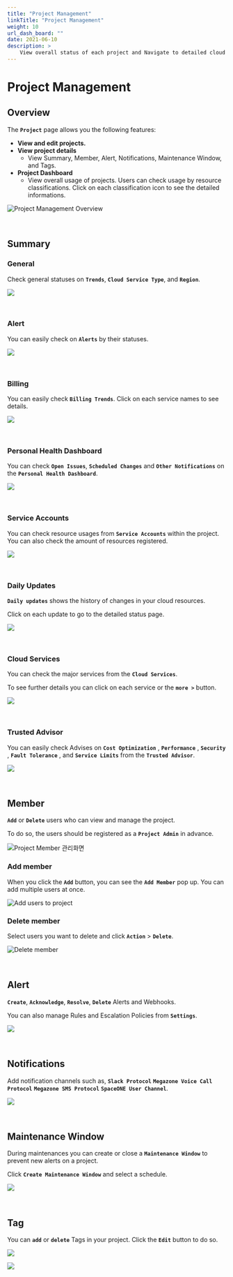 ```yaml
---
title: "Project Management"
linkTitle: "Project Management"
weight: 10
url_dash_board: "" 
date: 2021-06-10
description: >
    View overall status of each project and Navigate to detailed cloud resources.
---
```


# Project Management

## Overview 

The **`Project`** page allows you the following features:

* **View and edit projects.** 
* **View project details** 
    * View Summary, Member, Alert, Notifications, Maintenance Window, and Tags.
* **Project Dashboard** 
    * View overall usage of projects.
    Users can check usage by resource classifications. Click on each classification icon to see the detailed informations.


![Project Management Overview](/docs/guides/user_guide/project/project_management_img/pm_01.png)

<br>

## Summary

### General

Check general statuses on **`Trends`**, **`Cloud Service Type`**, and **`Region`**.

![](/docs/guides/user_guide/project/project_management_img/pm_03.png)

<br>

### Alert

You can easily check on **`Alerts`** by their statuses. 

![](/docs/guides/user_guide/project/project_management_img/pm_10.png)

<br>

### Billing

You can easily check **`Billing Trends`**. Click on each service names to see details.

![](/docs/guides/user_guide/project/project_management_img/pm_09.png)

<br>

### Personal Health Dashboard

You can check **`Open Issues`**, **`Scheduled Changes`** and **`Other Notifications`** on the **`Personal Health Dashboard`**.

![](/docs/guides/user_guide/project/project_management_img/pm_04.png)

<br>

### Service Accounts

You can check resource usages from **`Service Accounts`** within the project. You can also check the amount of resources registered.

![](/docs/guides/user_guide/project/project_management_img/pm_05.png)

<br>

### Daily Updates

**`Daily updates`** shows the history of changes in your cloud resources. 

Click on each update to go to the detailed status page.

![](/docs/guides/user_guide/project/project_management_img/pm_06.png)

<br>

### Cloud Services

You can check the major services from the **`Cloud Services`**. 

To see further details you can click on each service or the **`more >`** button.

![](/docs/guides/user_guide/project/project_management_img/pm_07.png)

<br>

### Trusted Advisor

You can easily check Advises on **`Cost Optimization`** , **`Performance`** , **`Security`** , **`Fault Tolerance`** , and **`Service Limits`** from the **`Trusted Advisor`**.

![](/docs/guides/user_guide/project/project_management_img/pm_08.png)

<br>

## Member

**`Add`** or **`Delete`** users who can view and manage the project. 

To do so, the users should be registered as a **`Project Admin`** in advance.

![Project Member &#xAD00;&#xB9AC;&#xD654;&#xBA74;](/docs/guides/user_guide/project/project_management_img/pm_11.png)

### Add member

When you click the **`Add`** button, you can see the **`Add Member`** pop up. You can add multiple users at once.

![Add users to project](/docs/guides/user_guide/project/project_management_img/pm_12.png)

### Delete member

Select users you want to delete and click **`Action`** > **`Delete`**.

![Delete member](/docs/guides/user_guide/project/project_management_img/pm_13.png)

<br>

## Alert

**`Create`**, **`Acknowledge`**, **`Resolve`**, **`Delete`** Alerts and Webhooks. 

You can also manage Rules and Escalation Policies from **`Settings`**.

![](/docs/guides/user_guide/project/project_management_img/pm_14.png)

<br>

## Notifications

Add notification channels such as, **`Slack Protocol`** **`Megazone Voice Call Protocol`** **`Megazone SMS Protocol`** **`SpaceONE User Channel`**.

![](/docs/guides/user_guide/project/project_management_img/pm_15.png)

<br>

## Maintenance Window

During maintenances you can create or close a **`Maintenance Window`** to prevent new alerts on a project. 

Click **`Create Maintenance Window`** and select a schedule.

![](/docs/guides/user_guide/project/project_management_img/pm_16.png)

<br>

## Tag

You can **`add`** or **`delete`** Tags in your project. Click the **`Edit`** button to do so.

![](/docs/guides/user_guide/project/project_management_img/pm_17.png)

![](/docs/guides/user_guide/project/project_management_img/pm_18.png)
